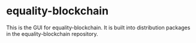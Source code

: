 # equality-blockchain

This is the GUI for equality-blockchain. It is built into distribution packages in the equality-blockchain repository.
